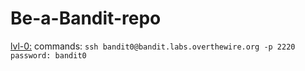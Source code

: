 # Be-a-Bandit-repo
<u>lvl-0:</u>
    commands:
    ```ssh bandit0@bandit.labs.overthewire.org -p 2220
       password: bandit0```
